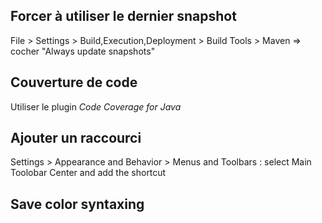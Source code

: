 ## Forcer à utiliser le dernier snapshot
File > Settings > Build,Execution,Deployment > Build Tools > Maven => cocher "Always update snapshots"

## Couverture de code
Utiliser le plugin *Code Coverage for Java*

## Ajouter un raccourci
Settings > Appearance and Behavior > Menus and Toolbars : select Main Toolobar Center and add the shortcut

## Save color syntaxing
